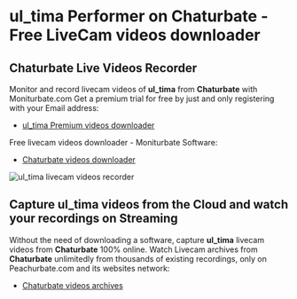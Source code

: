 # ul_tima Performer on Chaturbate - Free LiveCam videos downloader

## Chaturbate Live Videos Recorder

Monitor and record livecam videos of **ul_tima** from **Chaturbate** with Moniturbate.com
Get a premium trial for free by just and only registering with your Email address:
* [ul_tima Premium videos downloader](https://moniturbate.com/request-demo-licence-key.html)

Free livecam videos downloader - Moniturbate Software:
* [Chaturbate videos downloader](https://moniturbate.com/moniturbate-download-software.html)

![ul_tima livecam videos recorder](https://peachurnet.com/templates/moniturbate-software.png)


## Capture ul_tima videos from the Cloud and watch your recordings on Streaming

Without the need of downloading a software, capture **ul_tima** livecam videos from **Chaturbate** 100% online.
Watch Livecam archives from **Chaturbate** unlimitedly from thousands of existing recordings, only on Peachurbate.com and its websites network:
* [Chaturbate videos archives](https://peachurnet.com/)